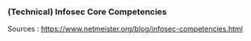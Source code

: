 ### (Technical) Infosec Core Competencies

Sources : https://www.netmeister.org/blog/infosec-competencies.html
